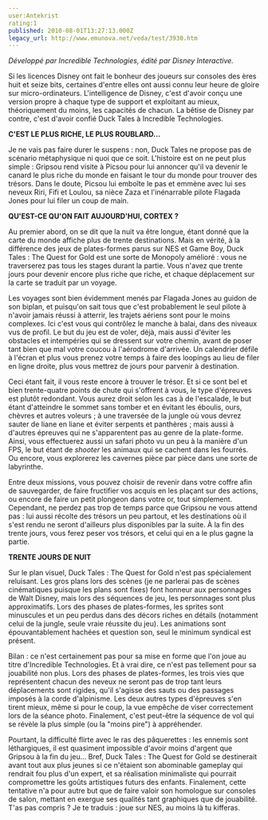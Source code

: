```yaml
---
user:Antekrist
rating:1
published: 2010-08-01T13:27:13.000Z
legacy_url: http://www.emunova.net/veda/test/3930.htm
---
```

_Développé par Incredible Technologies, édité par Disney Interactive._  

  

Si les licences Disney ont fait le bonheur des joueurs sur consoles des ères huit et seize bits, certaines d'entre elles ont aussi connu leur heure de gloire sur micro-ordinateurs. L'intelligence de Disney, c'est d'avoir conçu une version propre à chaque type de support et exploitant au mieux, théoriquement du moins, les capacités de chacun. La bêtise de Disney par contre, c'est d'avoir confié Duck Tales à Incredible Technologies.  

  

**C'EST LE PLUS RICHE, LE PLUS ROUBLARD...**  

Je ne vais pas faire durer le suspens : non, Duck Tales ne propose pas de scénario métaphysique ni quoi que ce soit. L'histoire est on ne peut plus simple : Gripsou rend visite à Picsou pour lui annoncer qu'il va devenir le canard le plus riche du monde en faisant le tour du monde pour trouver des trésors. Dans le doute, Picsou lui emboîte le pas et emmène avec lui ses neveux Riri, Fifi et Loulou, sa nièce Zaza et l'inénarrable pilote Flagada Jones pour lui filer un coup de main.  

  

**QU'EST-CE QU'ON FAIT AUJOURD'HUI, CORTEX ?**  

Au premier abord, on se dit que la nuit va être longue, étant donné que la carte du monde affiche plus de trente destinations. Mais en vérité, à la différence des jeux de plates-formes parus sur NES et Game Boy, Duck Tales : The Quest for Gold est une sorte de Monopoly amélioré : vous ne traverserez pas tous les stages durant la partie. Vous n'avez que trente jours pour devenir encore plus riche que riche, et chaque déplacement sur la carte se traduit par un voyage.  

Les voyages sont bien évidemment menés par Flagada Jones au guidon de son biplan, et puisqu'on sait tous que c'est probablement le seul pilote à n'avoir jamais réussi à atterrir, les trajets aériens sont pour le moins complexes. Ici c'est vous qui contrôlez le manche à balai, dans des niveaux vus de profil. Le but du jeu est de voler, déjà, mais aussi d'éviter les obstacles et intempéries qui se dressent sur votre chemin, avant de poser tant bien que mal votre coucou à l'aérodrome d'arrivée. Un calendrier défile à l'écran et plus vous prenez votre temps à faire des loopings au lieu de filer en ligne droite, plus vous mettrez de jours pour parvenir à destination.  

Ceci étant fait, il vous reste encore à trouver le trésor. Et si ce sont bel et bien trente-quatre points de chute qui s'offrent à vous, le type d'épreuves est plutôt redondant. Vous aurez droit selon les cas à de l'escalade, le but étant d'atteindre le sommet sans tomber et en évitant les éboulis, ours, chèvres et autres voleurs ; à une traversée de la jungle où vous devrez sauter de liane en liane et éviter serpents et panthères ; mais aussi à d'autres épreuves qui ne s'apparentent pas au genre de la plate-forme. Ainsi, vous effectuerez aussi un safari photo vu un peu à la manière d'un FPS, le but étant de _shooter_ les animaux qui se cachent dans les fourrés. Ou encore, vous explorerez les cavernes pièce par pièce dans une sorte de labyrinthe.  

Entre deux missions, vous pouvez choisir de revenir dans votre coffre afin de sauvegarder, de faire fructifier vos acquis en les plaçant sur des actions, ou encore de faire un petit plongeon dans votre or, tout simplement. Cependant, ne perdez pas trop de temps parce que Gripsou ne vous attend pas : lui aussi récolte des trésors un peu partout, et les destinations où il s'est rendu ne seront d'ailleurs plus disponibles par la suite. À la fin des trente jours, vous ferez peser vos trésors, et celui qui en a le plus gagne la partie.  

  

**TRENTE JOURS DE NUIT**  

Sur le plan visuel, Duck Tales : The Quest for Gold n'est pas spécialement reluisant. Les gros plans lors des scènes (je ne parlerai pas de scènes cinématiques puisque les plans sont fixes) font honneur aux personnages de Walt Disney, mais lors des séquences de jeu, les personnages sont plus approximatifs. Lors des phases de plates-formes, les sprites sont minuscules et un peu perdus dans des décors riches en détails (notamment celui de la jungle, seule vraie réussite du jeu). Les animations sont épouvantablement hachées et question son, seul le minimum syndical est présent.  

Bilan : ce n'est certainement pas pour sa mise en forme que l'on joue au titre d'Incredible Technologies. Et à vrai dire, ce n'est pas tellement pour sa jouabilité non plus. Lors des phases de plates-formes, les trois vies que représentent chacun des neveux ne seront pas de trop tant leurs déplacements sont rigides, qu'il s'agisse des sauts ou des passages imposés à la corde d'alpinisme. Les deux autres types d'épreuves s'en tirent mieux, même si pour le coup, la vue empêche de viser correctement lors de la séance photo. Finalement, c'est peut-être la séquence de vol qui se révèle la plus simple (ou la "moins pire") à appréhender.  

Pourtant, la difficulté flirte avec le ras des pâquerettes : les ennemis sont léthargiques, il est quasiment impossible d'avoir moins d'argent que Gripsou à la fin du jeu... Bref, Duck Tales : The Quest for Gold se destinerait avant tout aux plus jeunes si ce n'étaient son abominable gameplay qui rendrait fou plus d'un expert, et sa réalisation minimaliste qui pourrait compromettre les goûts artistiques futurs des enfants. Finalement, cette tentative n'a pour autre but que de faire valoir son homologue sur consoles de salon, mettant en exergue ses qualités tant graphiques que de jouabilité. T'as pas compris ? Je te traduis : joue sur NES, au moins là tu kifferas.